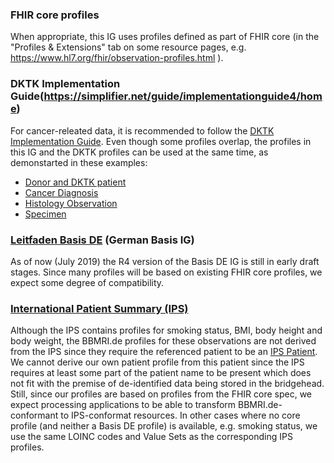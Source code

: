 ### FHIR core profiles
When appropriate, this IG uses profiles defined as part of FHIR core (in the "Profiles & Extensions" tab on some resource pages, e.g. https://www.hl7.org/fhir/observation-profiles.html ).

### DKTK Implementation Guide(https://simplifier.net/guide/implementationguide4/home)
For cancer-releated data, it is recommended to follow the [DKTK Implementation Guide](https://simplifier.net/guide/implementationguide4/home). Even though some profiles overlap, the profiles in this IG and the DKTK profiles can be used at the same time, as demonstarted in these examples:

- [Donor and DKTK patient](Patient-gba-dktk-patient.html)
- [Cancer Diagnosis](Condition-cancer-diag.html)
- [Histology Observation](Observation-dktk-histo.html)
- [Specimen](Specimen-gba-dktk-specimen.html)

### [Leitfaden Basis DE](https://simplifier.net/guide/basisprofil-de-r4/Home) (German Basis IG)
As of now (July 2019) the R4 version of the Basis DE IG is still in early draft stages. Since many profiles will be based on existing FHIR core profiles, we expect some degree of compatibility.

### [International Patient Summary (IPS)](https://build.fhir.org/ig/HL7/fhir-ips/index.html)
Although the IPS contains profiles for smoking status, BMI, body height and body weight, the BBMRI.de profiles for these observations are not derived from the IPS since they require the referenced patient to be an [IPS Patient](https://build.fhir.org/ig/HL7/fhir-ips/StructureDefinition-Patient-uv-ips.html). We cannot derive our own patient profile from this patient since the IPS requires at least some part of the patient name to be present which does not fit with the premise of de-identified data being stored in the bridgehead. 
Still, since our profiles are based on profiles from the FHIR core spec, we expect processing applications to be able to transform BBMRI.de-conformant to IPS-conformat resources. In other cases where no core profile (and neither a Basis DE profile) is available, e.g. smoking status, we use the same LOINC codes and Value Sets as the corresponding IPS profiles.
